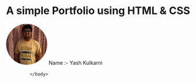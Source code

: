 <h1>A simple Portfolio using HTML & CSS</h1
  <body><img src="./yash.png"
             <h2> Name :- Yash Kulkarni </h2>
             
             </body>
